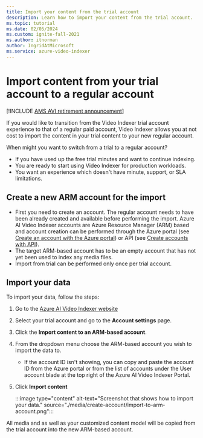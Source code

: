 ```yaml
---
title: Import your content from the trial account
description: Learn how to import your content from the trial account.
ms.topic: tutorial
ms.date: 02/05/2024
ms.custom: ignite-fall-2021
ms.author: itnorman
author: IngridAtMicrosoft
ms.service: azure-video-indexer
---
```


# Import content from your trial account to a regular account

[!INCLUDE [AMS AVI retirement announcement](./includes/important-ams-retirement-avi-announcement.md)]

If you would like to transition from the Video Indexer trial account experience to that of a regular paid account, Video Indexer allows you at not cost to import the content in your trial content to your new regular account.

When might you want to switch from a trial to a regular account?

* If you have used up the free trial minutes and want to continue indexing.
* You are ready to start using Video Indexer for production workloads.
* You want an experience which doesn't have minute, support, or SLA limitations. 

## Create a new ARM account for the import

* First you need to create an account. The regular account needs to have been already created and available before performing the import. Azure AI Video Indexer accounts are Azure Resource Manager (ARM) based and account creation can be performed through the Azure portal (see [Create an account with the Azure portal](create-account.md)) or API (see [Create accounts with API](/rest/api/videoindexer/stable/accounts)).  
* The target ARM-based account has to be an empty account that has not yet been used to index any media files.
* Import from trial can be performed only once per trial account.

## Import your data

To import your data, follow the steps:

 1. Go to the [Azure AI Video Indexer website](https://aka.ms/vi-portal-link)
 2. Select your trial account and go to the **Account settings** page.
 3. Click the **Import content to an ARM-based account**.
 4. From the dropdown menu choose the ARM-based account you wish to import the data to.
   
    * If the account ID isn't showing, you can copy and paste the account ID from the Azure portal or from the list of accounts under the User account blade at the top right of the Azure AI Video Indexer Portal.
    
 5. Click **Import content**

    :::image type="content" alt-text="Screenshot that shows how to import your data." source="./media/create-account/import-to-arm-account.png":::

All media and as well as your customized content model will be copied from the trial account into the new ARM-based account.


